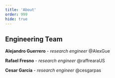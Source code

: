 ```yaml
---
title: 'About'
order: 999
hide: true
---
```


## Engineering Team

**Alejandro Guerrero** - *research engineer* @AlexGue

**Rafael Fresno** - *research engineer* @raffrearaUS

**Cesar Garcia** - *research engineer* @cesgarpas
